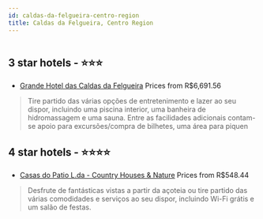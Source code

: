 ```yaml
---
id: caldas-da-felgueira-centro-region
title: Caldas da Felgueira, Centro Region
---
```


<center><img src="https://i.travelapi.com/hotels/12000000/11700000/11690800/11690749/f925caee_b.jpg" alt="" /></center>


##  3 star hotels - ⭐️⭐️⭐️

-    [Grande Hotel das Caldas da Felgueira](https://www.hurb.com/br/aud/https://www.hurb.com/br/hotels/caldas-da-felgueira/grande-hotel-das-caldas-da-felgueira-HT-96E7?cmp=18055) Prices from R$6,691.56
   > Tire partido das várias opções de entretenimento e lazer ao seu dispor, incluindo uma piscina interior, uma banheira de hidromassagem e uma sauna. Entre as facilidades adicionais contam-se apoio para excursões/compra de bilhetes, uma área para piquen

##  4 star hotels - ⭐️⭐️⭐️⭐️

-    [Casas do Patio L.da - Country Houses & Nature](https://www.hurb.com/br/aud/https://www.hurb.com/br/hotels/caldas-da-felgueira/casas-do-patio-l-da-country-houses-nature-HT-CNFG?cmp=18055) Prices from R$548.44
   > Desfrute de fantásticas vistas a partir da açoteia ou tire partido das várias comodidades e serviços ao seu dispor, incluindo Wi-Fi grátis e um salão de festas.
